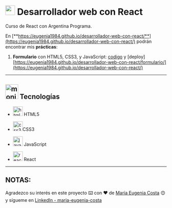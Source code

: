 # <img width="30" height="30" src="https://img.icons8.com/office/30/react.png" alt="react icon"/> Desarrollador web con React

Curso de React con Argentina Programa.

En [**https://eugenia1984.github.io/desarrollador-web-con-react/**](https://eugenia1984.github.io/desarrollador-web-con-react/) podrán encontrar mis **prácticas**:

1. **Formulario** con HTML5, CSS3, y JavaScript: [codigo](https://github.com/eugenia1984/desarrollador-web-con-react/tree/main/formulario)  y [deploy][https://eugenia1984.github.io/desarrollador-web-con-react/formulario/](https://eugenia1984.github.io/desarrollador-web-con-react/)

---

## <img width="40" height="46" src="https://img.icons8.com/office/46/monitor.png" alt="monitor"/> Tecnologías

- <img width="30" height="30" src="https://img.icons8.com/color/30/html-5--v1.png" alt="html5 icon"/> HTML5

- <img width="30" height="30" src="https://img.icons8.com/color/30/css3.png" alt="css3 icon"/>CSS3

- <img width="30" height="30" src="https://img.icons8.com/color/30/javascript--v1.png" alt="javascript"/> JavaScript

- <img width="30" height="30" src="https://img.icons8.com/office/30/react.png" alt="react icon"/> React

---


## NOTAS:

Agradezco su interés en este proyecto ⌨️ con ❤️ de [María Eugenia Costa](https://github.com/eugenia1984) 😊 y sígueme en [LinkedIn - maria-eugenia-costa](https://www.linkedin.com/in/maria-eugenia-costa/)
